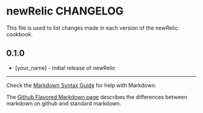 newRelic CHANGELOG
==================

This file is used to list changes made in each version of the newRelic cookbook.

0.1.0
-----
- [your_name] - Initial release of newRelic

- - -
Check the [Markdown Syntax Guide](http://daringfireball.net/projects/markdown/syntax) for help with Markdown.

The [Github Flavored Markdown page](http://github.github.com/github-flavored-markdown/) describes the differences between markdown on github and standard markdown.
